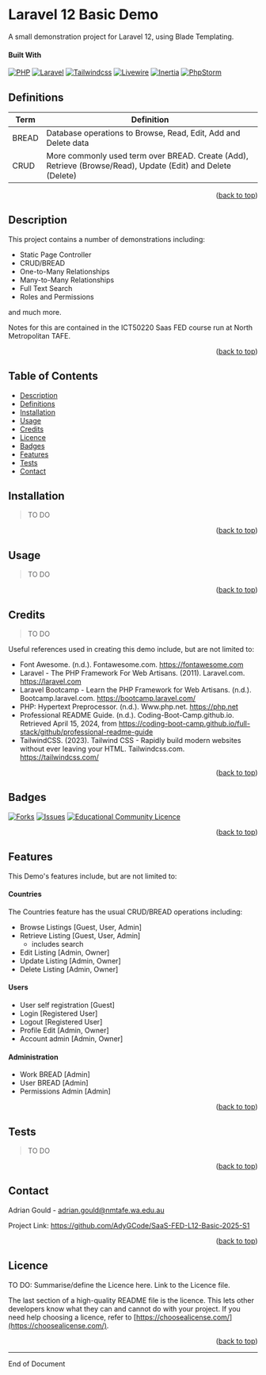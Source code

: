 # Laravel 12 Basic Demo

<a name="readme-top"></a>

A small demonstration project for Laravel 12, using Blade Templating.

#### Built With

[![PHP][Php.com]][Php-url]
[![Laravel][Laravel.com]][Laravel-url]
[![Tailwindcss][Tailwindcss.com]][Tailwindcss-url]
[![Livewire][Livewire.com]][Livewire-url]
[![Inertia][Inertia.com]][Inertia-url]
[![PhpStorm][PhpStorm.com]][JetBrains-url]


## Definitions

| Term  | Definition                                                                                                  |
|-------|-------------------------------------------------------------------------------------------------------------|
| BREAD | Database operations to Browse, Read, Edit, Add and Delete data                                              |
| CRUD  | More commonly used term over BREAD. Create (Add), Retrieve (Browse/Read), Update (Edit) and Delete (Delete) |

<p align="right">(<a href="#readme-top">back to top</a>)</p>

## Description

This project contains a number of demonstrations including:

- Static Page Controller
- CRUD/BREAD
- One-to-Many Relationships
- Many-to-Many Relationships
- Full Text Search
- Roles and Permissions

and much more.

Notes for this are contained in the ICT50220 Saas FED course run at North Metropolitan TAFE.


<p align="right">(<a href="#readme-top">back to top</a>)</p>

## Table of Contents

- [Description](#description)
- [Definitions](#definitions)
- [Installation](#installation)
- [Usage](#usage)
- [Credits](#credits)
- [Licence](#licence)
- [Badges](#badges)
- [Features](#features)
- [Tests](#tests)
- [Contact](#contact)

## Installation

> TO DO


<p align="right">(<a href="#readme-top">back to top</a>)</p>

## Usage

> TO DO

<p align="right">(<a href="#readme-top">back to top</a>)</p>

## Credits

> TO DO

Useful references used in creating this demo include, but are not limited to:

- Font Awesome. (n.d.). Fontawesome.com. https://fontawesome.com
- Laravel - The PHP Framework For Web Artisans. (2011). Laravel.com. https://laravel.com
- Laravel Bootcamp - Learn the PHP Framework for Web Artisans. (n.d.).
  Bootcamp.laravel.com. https://bootcamp.laravel.com/
- PHP: Hypertext Preprocessor. (n.d.). Www.php.net. https://php.net
- Professional README Guide. (n.d.). Coding-Boot-Camp.github.io. Retrieved April 15, 2024,
  from https://coding-boot-camp.github.io/full-stack/github/professional-readme-guide
- TailwindCSS. (2023). Tailwind CSS - Rapidly build modern websites
  without ever leaving your HTML. Tailwindcss.com. https://tailwindcss.com/

<p align="right">(<a href="#readme-top">back to top</a>)</p>

## Badges

<!-- PROJECT SHIELDS -->
<!--
*** I'm using markdown "reference style" links for readability.
*** Reference links are enclosed in brackets [ ] instead of parentheses ( ).
*** See the bottom of this document for the declaration of the reference variables
*** for contributors-url, forks-url, etc. This is an optional, concise syntax you may use.
*** https://www.markdownguide.org/basic-syntax/#reference-style-links
***
*** Forks, Issues and Licence Shields will NOT appear for Private Repos.
*** You may want to remove this section for this assessment.
*** Delete this block of comments once you have edited this ReadMe.
***
***
-->

[![Forks][forks-shield]][forks-url]
[![Issues][issues-shield]][issues-url]
[![Educational Community Licence][licence-shield]][licence-url]


<p align="right">(<a href="#readme-top">back to top</a>)</p>

## Features

This Demo's features include, but are not limited to:

#### Countries

The Countries feature has the usual CRUD/BREAD operations including:

* Browse Listings [Guest, User, Admin]
* Retrieve Listing [Guest, User, Admin]
    * includes search
* Edit Listing [Admin, Owner]
* Update Listing [Admin, Owner]
* Delete Listing [Admin, Owner]

#### Users

* User self registration [Guest]
* Login [Registered User]
* Logout [Registered User]
* Profile Edit [Admin, Owner]
* Account admin [Admin, Owner]

#### Administration

* Work BREAD [Admin]
* User BREAD [Admin]
* Permissions Admin [Admin]

<p align="right">(<a href="#readme-top">back to top</a>)</p>

## Tests

> TO DO


<p align="right">(<a href="#readme-top">back to top</a>)</p>

## Contact

Adrian Gould - adrian.gould@nmtafe.wa.edu.au

Project Link: https://github.com/AdyGCode/SaaS-FED-L12-Basic-2025-S1

<p align="right">(<a href="#readme-top">back to top</a>)</p>

## Licence

TO DO: Summarise/define the Licence here. Link to the Licence file.

The last section of a high-quality README file is the licence. This lets other
developers know what they can and cannot do with your project. If you need
help choosing a licence, refer
to [https://choosealicense.com/](https://choosealicense.com/).


<p align="right">(<a href="#readme-top">back to top</a>)</p>



---

End of Document

<!-- MARKDOWN LINKS & IMAGES -->
<!-- https://www.markdownguide.org/basic-syntax/#reference-style-links -->

[forks-shield]: http://img.shields.io/github/forks/adygcode/SaaS-FED-L12-Basic-2025-S1.svg?style=for-the-badge

[forks-url]: https://github.com/AdyGCode/SaaS-FED-L12-Basic-2025-S1/network/members

[issues-shield]: http://img.shields.io/github/issues/adygcode/SaaS-FED-L12-Basic-2025-S1.svg?style=for-the-badge

[issues-url]: https://github.com/adygcode/SaaS-FED-L12-Basic-2025-S1/issues

[licence-shield]: https://img.shields.io/github/license/adygcode/SaaS-FED-L12-Basic-2025-S1.svg?style=for-the-badge

[licence-url]: https://github.com/adygcode/SaaS-FED-L12-Basic-2025-S1/blob/main/License.md

[product-screenshot]: images/screenshot.png

[Laravel.com]: https://img.shields.io/badge/Laravel-FF2D20?style=for-the-badge&logo=laravel&logoColor=white

[Laravel-url]: https://laravel.com

[Tailwindcss.com]: https://img.shields.io/badge/Tailwindcss-06B6D4?style=for-the-badge&logo=tailwindcss&logoColor=white

[Tailwindcss-url]: https://tailwindcss.com

[Livewire.com]: https://img.shields.io/badge/Livewire-4E56A6?style=for-the-badge&logo=livewire&logoColor=white

[Livewire-url]: https://livewire.laravel.com

[Inertia.com]: https://img.shields.io/badge/Inertia-9553E9?style=for-the-badge&logo=inertia&logoColor=white

[Inertia-url]: https://inertiajs.com

[Php.com]: https://img.shields.io/badge/Php-777BB4?style=for-the-badge&logo=php&logoColor=white

[Php-url]: https://inertiajs.com

[VSCode.com]: ...


[PhpStorm.com]: https://img.shields.io/badge/Jetbrains-000000?style=for-the-badge&logo=jetbrains&logoColor=white

[JetBrains-url]: https://jetbrains.com
